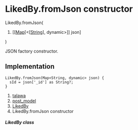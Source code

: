 
<div>

# LikedBy.fromJson constructor

</div>


LikedBy.fromJson(

1.  [[[Map](https://api.flutter.dev/flutter/dart-core/Map-class.md)[\<[[String](https://api.flutter.dev/flutter/dart-core/String-class.html)],
    dynamic\>]]
    json]

)



JSON factory constructor.



## Implementation

``` language-dart
LikedBy.fromJson(Map<String, dynamic> json) {
  sId = json['_id'] as String?;
}
```







1.  [talawa](../../index.md)
2.  [post_model](../../models_post_post_model/)
3.  [LikedBy](../../models_post_post_model/LikedBy-class.md)
4.  LikedBy.fromJson constructor

##### LikedBy class







